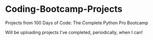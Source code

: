 # Coding-Bootcamp-Projects
Projects from 100 Days of Code: The Complete Python Pro Bootcamp

Will be uploading projects I've completed, periodically, when I can!
